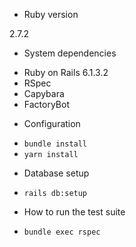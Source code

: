 
* Ruby version

2.7.2

* System dependencies

- Ruby on Rails 6.1.3.2
- RSpec
- Capybara
- FactoryBot

* Configuration

- `bundle install`
- `yarn install`

* Database setup

- `rails db:setup`

* How to run the test suite

- `bundle exec rspec`

